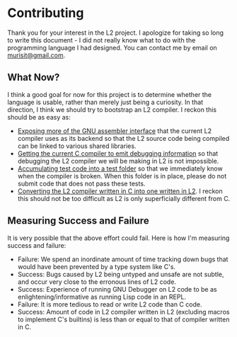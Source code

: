 # Contributing
Thank you for your interest in the L2 project. I apologize for taking so long to write this document - I did not really know what to do with the programming language I had designed. You can contact me by email on murisit@gmail.com.

## What Now?
I think a good goal for now for this project is to determine whether the language is usable, rather than merely just being a curiosity. In that direction, I think we should try to bootstrap an L2 compiler. I reckon this should be as easy as:
 * [Exposing more of the GNU assembler interface](#7) that the current L2 compiler uses as its backend so that the L2 source code being compiled can be linked to various shared libraries.
 * [Getting the current C compiler to emit debugging information](#9) so that debugging the L2 compiler we will be making in L2 is not impossible.
 * [Accumulating test code into a test folder](#10) so that we immediately know when the compiler is broken. When this folder is in place, please do not submit code that does not pass these tests.
 * [Converting the L2 compiler written in C into one written in L2](#11). I reckon this should not be too difficult as L2 is only superficially different from C.

## Measuring Success and Failure
It is very possible that the above effort could fail. Here is how I'm measuring success and failure:
 * Failure: We spend an inordinate amount of time tracking down bugs that would have been prevented by a type system like C's.
 * Success: Bugs caused by L2 being untyped and unsafe are not subtle, and occur very close to the erronous lines of L2 code.
 * Success: Experience of running GNU Debugger on L2 code to be as enlightening/informative as running Lisp code in an REPL.
 * Failure: It is more tedious to read or write L2 code than C code.
 * Success: Amount of code in L2 compiler written in L2 (excluding macros to implement C's builtins) is less than or equal to that of compiler written in C.
